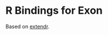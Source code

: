 # R Bindings for Exon


Based on [extendr][].


[extendr]: https://extendr.github.io/rextendr/articles/package.html
